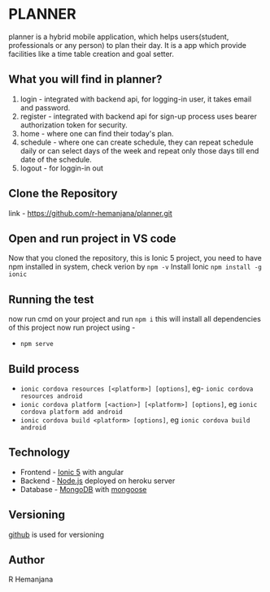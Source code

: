 # PLANNER
planner is a hybrid mobile application, which helps users(student, professionals or any person) to plan their day. It is a app which provide facilities like a time table creation
and goal setter.

## What you will find in planner?
1. login - integrated with backend api, for logging-in user, it takes email and password.
2. register - integrated with backend api for sign-up process uses bearer authorization token for security.
3. home - where one can find their today's plan.
4. schedule - where one can create schedule, they can repeat schedule daily or can select days of the week and repeat only those days till end date of the schedule.
5. logout - for loggin-in out

## Clone the Repository
link - https://github.com/r-hemanjana/planner.git

## Open and run project in VS code
Now that you cloned the repository, this is Ionic 5 project, you need to have npm installed in system, check verion by
`npm -v`
Install Ionic
 `npm install -g ionic`
 
 ## Running the test
 
 now run cmd on your project and run `npm i` this will install all dependencies of this project
 now run project using -
  * `npm serve`
  
  ## Build process
  * `ionic cordova resources [<platform>] [options]`, eg- `ionic cordova resources android`
  * `ionic cordova platform [<action>] [<platform>] [options]`, eg `ionic cordova platform add android`
  * `ionic cordova build <platform> [options]`, eg `ionic cordova build android`
  
  ## Technology
  * Frontend - [Ionic 5](https://ionicframework.com/) with angular
  * Backend - [Node.js](https://nodejs.org/en/) deployed on heroku server
  * Database - [MongoDB](https://www.mongodb.com/) with [mongoose](https://mongoosejs.com/)
  
  ## Versioning
  [github](https://github.com/) is used for versioning
  
  ## Author
  R Hemanjana
  
  
  

